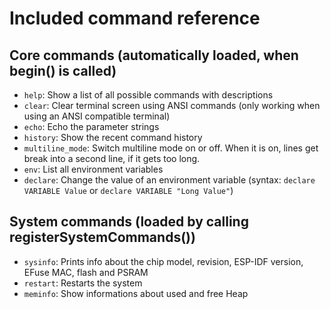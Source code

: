 # Included command reference

## Core commands (automatically loaded, when begin() is called)

* `help`: Show a list of all possible commands with descriptions
* `clear`: Clear terminal screen using ANSI commands (only working when using an ANSI compatible terminal)
* `echo`: Echo the parameter strings
* `history`: Show the recent command history
* `multiline_mode`: Switch multiline mode on or off. When it is on, lines get break into a second line, if it gets too long.
* `env`: List all environment variables
* `declare`: Change the value of an environment variable (syntax: `declare VARIABLE Value` or `declare VARIABLE "Long Value"`)

## System commands (loaded by calling registerSystemCommands())

* `sysinfo`: Prints info about the chip model, revision, ESP-IDF version, EFuse MAC, flash and PSRAM
* `restart`: Restarts the system
* `meminfo`: Show informations about used and free Heap

